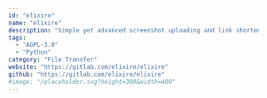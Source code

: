 ```yaml
---
id: "elixire"
name: "elixire"
description: "Simple yet advanced screenshot uploading and link shortening service."
tags:
  - "AGPL-3.0"
  - "Python"
category: "File Transfer"
website: "https://gitlab.com/elixire/elixire"
github: "https://gitlab.com/elixire/elixire"
#image: "/placeholder.svg?height=300&width=400"
---
```


